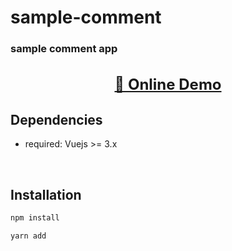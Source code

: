 # sample-comment
### sample comment app

<p align="center">
  <br>
  <strong>
  <a style="font-size:24px" href="https://sample-comment.netlify.app/#/">🔎 Online Demo</a> 
  </strong>
</p>

## Dependencies
- required: Vuejs >= 3.x

<br>

## Installation
```bash
npm install
```
```bash
yarn add 
```